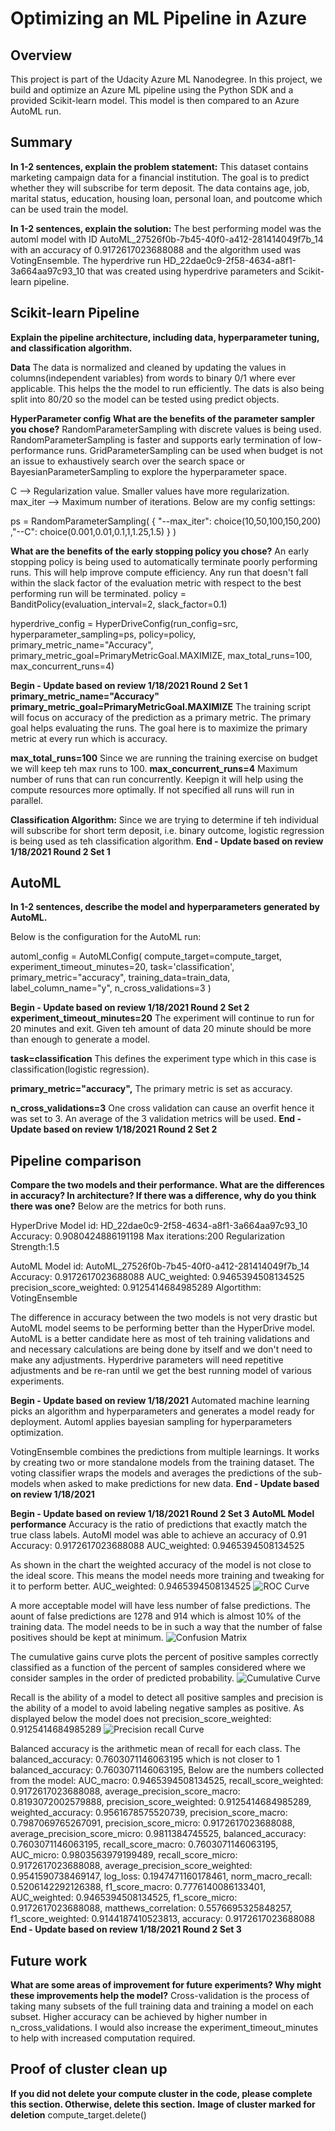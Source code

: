 # Optimizing an ML Pipeline in Azure

## Overview
This project is part of the Udacity Azure ML Nanodegree.
In this project, we build and optimize an Azure ML pipeline using the Python SDK and a provided Scikit-learn model.
This model is then compared to an Azure AutoML run.

## Summary
**In 1-2 sentences, explain the problem statement:**
This dataset contains marketing campaign data for a financial institution. The goal is to predict whether they will subscribe for term deposit. The data contains age, job, marital status, education, housing loan, personal loan, and poutcome which can be used train the model.

**In 1-2 sentences, explain the solution:**
The best performing model was the automl model with ID AutoML_27526f0b-7b45-40f0-a412-281414049f7b_14 with an accuracy of 0.9172617023688088 and the algorithm used was VotingEnsemble. The hyperdrive run HD_22dae0c9-2f58-4634-a8f1-3a664aa97c93_10 that was created using hyperdrive parameters and Scikit-learn pipeline. 


## Scikit-learn Pipeline
**Explain the pipeline architecture, including data, hyperparameter tuning, and classification algorithm.**

**Data**
The data is normalized and cleaned by updating the values in columns(independent variables) from words to binary 0/1 where ever applicable. This helps the the model to run efficiently. The dats is also being split into 80/20 so the model can be tested using predict objects.

**HyperParameter config**
**What are the benefits of the parameter sampler you chose?**
RandomParameterSampling with discrete values is being used. RandomParameterSampling is faster and supports early termination of low-performance runs. GridParameterSampling can be used when budget is not an issue to exhaustively search over the search space or BayesianParameterSampling to explore the hyperparameter space. 

C --> Regularization value. Smaller values have more regularization. max_iter --> Maximum number of iterations.
Below are my config settings:

ps = RandomParameterSampling( 
    {
        "--max_iter": choice(10,50,100,150,200)
        ,"--C": choice(0.001,0.01,0.1,1,1.25,1.5)
    }
)

**What are the benefits of the early stopping policy you chose?**
An early stopping policy is being used to automatically terminate poorly performing runs. This will help improve compute efficiency. Any run that doesn't fall within the slack factor of the evaluation metric with respect to the best performing run will be terminated. 
policy = BanditPolicy(evaluation_interval=2, slack_factor=0.1)


hyperdrive_config = HyperDriveConfig(run_config=src,
    hyperparameter_sampling=ps,
    policy=policy,
    primary_metric_name="Accuracy",
    primary_metric_goal=PrimaryMetricGoal.MAXIMIZE,
    max_total_runs=100,
    max_concurrent_runs=4)

**Begin - Update based on review 1/18/2021 Round 2 Set 1**
**primary_metric_name="Accuracy" primary_metric_goal=PrimaryMetricGoal.MAXIMIZE**
The training script will focus on accuracy of the prediction as a primary metric. The primary goal helps evaluating the runs. The goal here is to maximize the primary metric at every run which is accuracy.

**max_total_runs=100**
Since we are running the training exercise on budget we will keep teh max runs to 100. 
**max_concurrent_runs=4**
Maximum number of runs that can run concurrently. Keepign it will help using the compute resources more optimally. If not specified all runs will run in parallel.

**Classification Algorithm:**
Since we are trying to determine if teh individual will subscribe for short term deposit, i.e. binary outcome, logistic regression is being used as teh classification algorithm.
**End - Update based on review 1/18/2021 Round 2 Set 1**

## AutoML
**In 1-2 sentences, describe the model and hyperparameters generated by AutoML.**

Below is the configuration for the AutoML run:

automl_config = AutoMLConfig(
    compute_target=compute_target,
    experiment_timeout_minutes=20,
    task='classification',
    primary_metric="accuracy",
    training_data=train_data,
    label_column_name="y",
    n_cross_validations=3
)

**Begin - Update based on review 1/18/2021 Round 2 Set 2**
**experiment_timeout_minutes=20**
The experiment will continue to run for 20 minutes and exit. Given teh amount of data 20 minute should be more than enough to generate a model.

**task=classification**
This defines the experiment type which in this case is classification(logistic regression).

**primary_metric="accuracy",**
The primary metric is set as accuracy.

**n_cross_validations=3**
One cross validation can cause an overfit hence it was set to 3. An average of the 3 validation metrics will be used.
**End - Update based on review 1/18/2021 Round 2 Set 2**

## Pipeline comparison
**Compare the two models and their performance. What are the differences in accuracy? In architecture? If there was a difference, why do you think there was one?**
Below are the metrics for both runs.

HyperDrive Model
id: HD_22dae0c9-2f58-4634-a8f1-3a664aa97c93_10
Accuracy: 0.9080424886191198
Max iterations:200
Regularization Strength:1.5

AutoML Model
id: AutoML_27526f0b-7b45-40f0-a412-281414049f7b_14
Accuracy: 0.9172617023688088
AUC_weighted: 0.9465394508134525
precision_score_weighted: 0.9125414684985289
Algortithm: VotingEnsemble

The difference in accuracy between the two models is not very drastic but AutoML model seems to be performing better than the HyperDrive model. AutoML is a better candidate here as most of teh training validations and and necessary calculations are being done by itself and we don't need to make any adjustments. Hyperdrive parameters will need repetitive adjustments and be re-ran until we get the best running model of various experiments.

**Begin - Update based on review 1/18/2021**
Automated machine learning picks an algorithm and hyperparameters and generates a model ready for deployment. Automl applies bayesian sampling for hyperparameters optimization.

VotingEnsemble combines the predictions from multiple learnings. It works by creating two or more standalone models from the training dataset. The voting classifier wraps the models and averages the predictions of the sub-models when asked to make predictions for new data.
**End - Update based on review 1/18/2021**

**Begin - Update based on review 1/18/2021 Round 2 Set 3**
**AutoML Model performance**
Accuracy is the ratio of predictions that exactly match the true class labels. AutoMl model was able to achieve an accuracy of 0.91
Accuracy: 0.9172617023688088 
AUC_weighted: 0.9465394508134525

As shown in the chart the weighted accuracy of the model is not close to the ideal score. This means the model needs more training and tweaking for it to perform better.
AUC_weighted: 0.9465394508134525
![ROC Curve](ROC_Curve.png?raw=true "ROC Curve")

A more acceptable model will have less number of false predictions. The aount of false predictions are 1278 and 914 which is almost 10% of the training data. The model needs to be in such a way that the number of false positives should be kept at minimum.
![Confusion Matrix](Confusion_Matrix.png?raw=true "Confusion Matrix")

The cumulative gains curve plots the percent of positive samples correctly classified as a function of the percent of samples considered where we consider samples in the order of predicted probability.
![Cumulative Curve](Cumulative_Curve.png?raw=true "Cumulative Curve")

Recall is the ability of a model to detect all positive samples and precision is the ability of a model to avoid labeling negative samples as positive. As displayed below the model does not 
precision_score_weighted: 0.9125414684985289
![Precision recall Curve](precisionrecall.png.png?raw=true "Precision recall Curve")

Balanced accuracy is the arithmetic mean of recall for each class. The balanced_accuracy: 0.7603071146063195 which is not closer to 1
balanced_accuracy: 0.7603071146063195,
Below are the numbers collected from the model:
AUC_macro: 0.9465394508134525,
recall_score_weighted: 0.9172617023688088,
average_precision_score_macro: 0.8193072002579888,
precision_score_weighted: 0.9125414684985289,
weighted_accuracy: 0.9561678575520739,
precision_score_macro: 0.7987069765267091,
precision_score_micro: 0.9172617023688088,
average_precision_score_micro: 0.9811384745525,
balanced_accuracy: 0.7603071146063195,
recall_score_macro: 0.7603071146063195,
AUC_micro: 0.9803563979199489,
recall_score_micro: 0.9172617023688088,
average_precision_score_weighted: 0.9541590738469147,
log_loss: 0.1947471160178461,
norm_macro_recall: 0.5206142292126388,
f1_score_macro: 0.7776140086133401,
AUC_weighted: 0.9465394508134525,
f1_score_micro: 0.9172617023688088,
matthews_correlation: 0.5576695325848257,
f1_score_weighted: 0.9144187410523813,
accuracy: 0.9172617023688088
 **End - Update based on review 1/18/2021 Round 2 Set 3**

## Future work
**What are some areas of improvement for future experiments? Why might these improvements help the model?**
Cross-validation is the process of taking many subsets of the full training data and training a model on each subset. Higher accuracy can be achieved by higher number in n_cross_validations. I would also increase the experiment_timeout_minutes to help with increased computation required.


## Proof of cluster clean up
**If you did not delete your compute cluster in the code, please complete this section. Otherwise, delete this section.**
**Image of cluster marked for deletion**
compute_target.delete()
